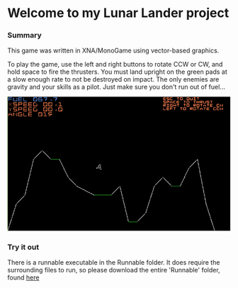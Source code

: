 # Welcome to my Lunar Lander project

### Summary
This game was written in XNA/MonoGame using vector-based graphics.

To play the game, use the left and right buttons to rotate CCW or CW, and hold space to fire the thrusters.
You must land upright on the green pads at a slow enough rate to not be destroyed on impact. The only enemies are gravity and your skills as a pilot. Just make sure you don't run out of fuel...

![Image](/Screenshot.png)

### Try it out

There is a runnable executable in the Runnable folder. It does require the surrounding files to run, so please download the entire 'Runnable' folder, found [here](https://github.com/AidanFairman/LunarLander/tree/master/Runnable)
